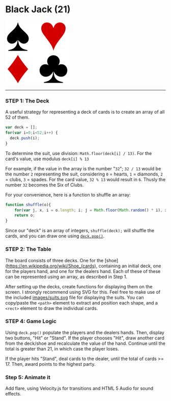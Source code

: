 # Black Jack (21)
![](images/suits.png)

---

### STEP 1: The Deck

A useful strategy for representing a deck of cards is to create an array of all 52 of them.

```js
var deck = [];
for(var i=0;i<52;i++) {
  deck.push(i);
}
```

To determine the suit, use division: `Math.floor(deck[i] / 13)`. For the card's value, use modulus `deck[i] % 13`

For example, if the value in the array is the number "`32`";  `32 / 13` would be the number `2` representing the suit, considering `0` = hearts, `1` = diamonds, `2` = clubs, `3` = spades. For the card value, `32 % 13` would result in `6`. Thusly the number `32` becomes the Six of Clubs.

For your convenience, here is a function to shuffle an array:

```js
function shuffle(o){
    for(var j, x, i = o.length; i; j = Math.floor(Math.random() * i), x = o[--i], o[i] = o[j], o[j] = x);
    return o;
}
```

Since our "deck" is an array of integers, `shuffle(deck);` will shuffle the cards, and you can draw one using [`deck.pop()`](https://developer.mozilla.org/en-US/docs/Web/JavaScript/Reference/Global_Objects/Array/pop).

### STEP 2: The Table

The board consists of three decks. One for the [shoe](https://en.wikipedia.org/wiki/Shoe_(cards), containing an initial deck, one for the players hand, and one for the dealers hand.  Each of these of these can be represented using an array, as described in Step 1.

After setting up the decks, create functions for displaying them on the screen.  I strongly recommend using SVG for this.  Feel free to make use of the included [images/suits.svg](images/suits.svg) file for displaying the suits. You can copy/paste the `<path>` element to extract and position each shape, and a `<rect>` element to draw the individual cards.

### STEP 4: Game Logic

Using `deck.pop()` populate the players and the dealers hands. Then, display two buttons, "Hit" or "Stand". If the player chooses "Hit", draw another card from the deck/shoe and recalculate the value of the hand.  Continue until the total is greater than 21, in which case the player loses.

If the player hits "Stand", deal cards to the dealer, until the total of cards >= 17. Then, award points to the highest party.

### Step 5: Animate it

Add flare, using Velocity.js for transitions and HTML 5 Audio for sound effects.
